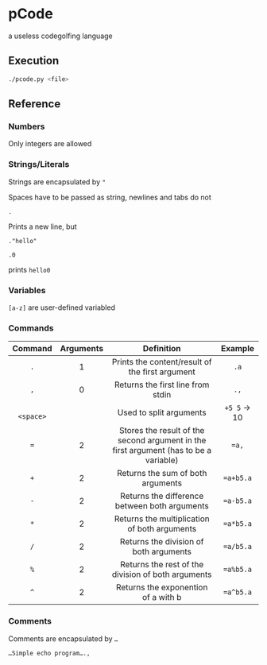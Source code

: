 # pCode
a useless codegolfing language

## Execution
```bash
./pcode.py <file>
```

## Reference
### Numbers
Only integers are allowed
### Strings/Literals
Strings are encapsulated by `"`

Spaces have to be passed as string, newlines and tabs do not
```
.

```
Prints a new line, but
```
."hello"

.0
```
prints `hello0`
### Variables
`[a-z]` are user-defined variabled
### Commands
| Command | Arguments | Definition | Example |
|:-------:|:---------:|:----------:|:-------:|
| `.`     | 1         | Prints the content/result of the first argument | `.a` 
| `,`     | 0         | Returns the first line from stdin | `.,`
| ` `<br/>`<space>`|  | Used to split arguments | `+5 5` → 10
| `=`     | 2         | Stores the result of the second argument in the first argument (has to be a variable) | `=a,`
| `+`     | 2         | Returns the sum of both arguments | `=a+b5.a`
| `-`     | 2         | Returns the difference between both arguments | `=a-b5.a`
| `*`     | 2         | Returns the multiplication of both arguments | `=a*b5.a`
| `/`     | 2         | Returns the division of both arguments | `=a/b5.a`
| `%`     | 2         | Returns the rest of the division of both arguments | `=a%b5.a`
| `^`     | 2         | Returns the exponention of a with b | `=a^b5.a`


### Comments
Comments are encapsulated by `…`
```
…Simple echo program….,
```